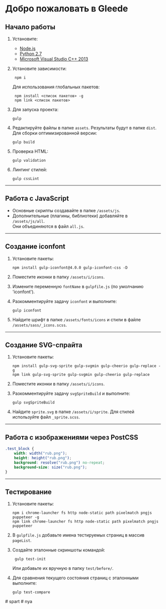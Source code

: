 # Добро пожаловать в Gleede

## Начало работы

1.  Установите:

    - [Node.js](https://nodejs.org/)
    - [Python 2.7](https://www.python.org/downloads/release/python-2710/)
    - [Microsoft Visual Studio C++ 2013](https://support.microsoft.com/ru-ru/help/3179560/update-for-visual-c-2013-and-visual-c-redistributable-package)

2.  Установите зависимости:

         npm i

    Для использования глобальных пакетов:

         npm install <список пакетов> -g
         npm link <список пакетов>

3.  Для запуска проекта:

        gulp

4.  Редактируйте файлы в папке `assets`. Результаты будут в папке `dist`. Для сборки оптимизированной версии:

        gulp build

5.  Проверка HTML:

        gulp validation

6.  Линтинг стилей:

        gulp cssLint

---

## Работа с JavaScript

- Основные скрипты создавайте в папке `/assets/js`.
- Дополнительные (плагины, библиотеки) добавляйте в `/assets/js/all`.  
  Они объединяются в файл `all.js`.

---

## Создание iconfont

1.  Установите пакеты:

        npm install gulp-iconfont@4.0.0 gulp-iconfont-css -D

2.  Поместите иконки в папку `/assets/i/icons`.
3.  Измените переменную `fontName` в `gulpfile.js` (по умолчанию 'iconfont').
4.  Разкомментируйте задачу `iconfont` и выполните:

        gulp iconfont

5.  Найдите шрифт в папке `/assets/fonts/icons` и стили в файле `/assets/sass/_icons.scss`.

---

## Создание SVG-спрайта

1.  Установите пакеты:

        npm install gulp-svg-sprite gulp-svgmin gulp-cheerio gulp-replace -g
        npm link gulp-svg-sprite gulp-svgmin gulp-cheerio gulp-replace

2.  Поместите иконки в папку `/assets/i/icons`.
3.  Разкомментируйте задачу `svgSpriteBuild` и выполните:

        gulp svgSpriteBuild

4.  Найдите `sprite.svg` в папке `/assets/i/sprite`. Для стилей используйте файл `_sprite.scss`.

---

## Работа с изображениями через PostCSS

```scss
.test_block {
	width: width("rub.png");
	height: height("rub.png");
	background: resolve("rub.png") no-repeat;
	background-size: size("rub.png");
}
```

---

## Тестирование

1.  Установите пакеты:

        npm i chrome-launcher fs http node-static path pixelmatch pngjs puppeteer -g
        npm link chrome-launcher fs http node-static path pixelmatch pngjs puppeteer

2.  В `gulpfile.js` добавьте имена тестируемых страниц в массив `pageList`.
3.  Создайте эталонные скриншоты командой:

         gulp test-init

    Или добавьте их вручную в папку `test/before/`.

4.  Для сравнения текущего состояния страниц с эталонными выполните:

        gulp test-compare
#   s p a r t  
 #   n y a  
 